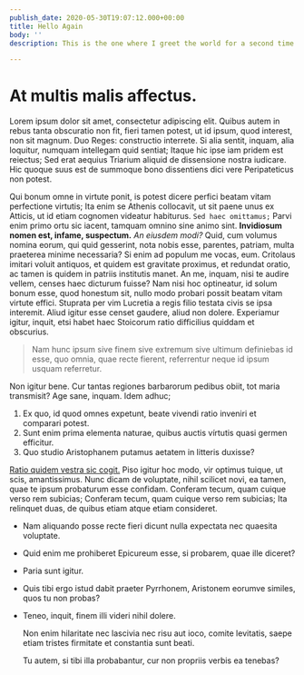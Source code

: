 ```yaml
---
publish_date: 2020-05-30T19:07:12.000+00:00
title: Hello Again
body: ''
description: This is the one where I greet the world for a second time

---
```

# At multis malis affectus.

Lorem ipsum dolor sit amet, consectetur adipiscing elit. Quibus autem in rebus tanta obscuratio non fit, fieri tamen potest, ut id ipsum, quod interest, non sit magnum. Duo Reges: constructio interrete. Si alia sentit, inquam, alia loquitur, numquam intellegam quid sentiat; Itaque hic ipse iam pridem est reiectus; Sed erat aequius Triarium aliquid de dissensione nostra iudicare. Hic quoque suus est de summoque bono dissentiens dici vere Peripateticus non potest.

Qui bonum omne in virtute ponit, is potest dicere perfici beatam vitam perfectione virtutis; Ita enim se Athenis collocavit, ut sit paene unus ex Atticis, ut id etiam cognomen videatur habiturus. `Sed haec omittamus;` Parvi enim primo ortu sic iacent, tamquam omnino sine animo sint. **Invidiosum nomen est, infame, suspectum.** _An eiusdem modi?_ Quid, cum volumus nomina eorum, qui quid gesserint, nota nobis esse, parentes, patriam, multa praeterea minime necessaria? Si enim ad populum me vocas, eum. Critolaus imitari voluit antiquos, et quidem est gravitate proximus, et redundat oratio, ac tamen is quidem in patriis institutis manet. An me, inquam, nisi te audire vellem, censes haec dicturum fuisse? Nam nisi hoc optineatur, id solum bonum esse, quod honestum sit, nullo modo probari possit beatam vitam virtute effici. Stuprata per vim Lucretia a regis filio testata civis se ipsa interemit. Aliud igitur esse censet gaudere, aliud non dolere. Experiamur igitur, inquit, etsi habet haec Stoicorum ratio difficilius quiddam et obscurius.

> Nam hunc ipsum sive finem sive extremum sive ultimum definiebas id esse, quo omnia, quae recte fierent, referrentur neque id ipsum usquam referretur.

Non igitur bene. Cur tantas regiones barbarorum pedibus obiit, tot maria transmisit? Age sane, inquam. Idem adhuc;

1. Ex quo, id quod omnes expetunt, beate vivendi ratio inveniri et comparari potest.
2. Sunt enim prima elementa naturae, quibus auctis vírtutis quasi germen efficitur.
3. Quo studio Aristophanem putamus aetatem in litteris duxisse?

[Ratio quidem vestra sic cogit.](http://loripsum.net/) Piso igitur hoc modo, vir optimus tuique, ut scis, amantissimus. Nunc dicam de voluptate, nihil scilicet novi, ea tamen, quae te ipsum probaturum esse confidam. Conferam tecum, quam cuique verso rem subicias; Conferam tecum, quam cuique verso rem subicias; Ita relinquet duas, de quibus etiam atque etiam consideret.

* Nam aliquando posse recte fieri dicunt nulla expectata nec quaesita voluptate.
* Quid enim me prohiberet Epicureum esse, si probarem, quae ille diceret?
* Paria sunt igitur.
* Quis tibi ergo istud dabit praeter Pyrrhonem, Aristonem eorumve similes, quos tu non probas?
* Teneo, inquit, finem illi videri nihil dolere.

    Non enim hilaritate nec lascivia nec risu aut ioco, comite
    levitatis, saepe etiam tristes firmitate et constantia sunt
    beati.
    
    Tu autem, si tibi illa probabantur, cur non propriis verbis
    ea tenebas?
    